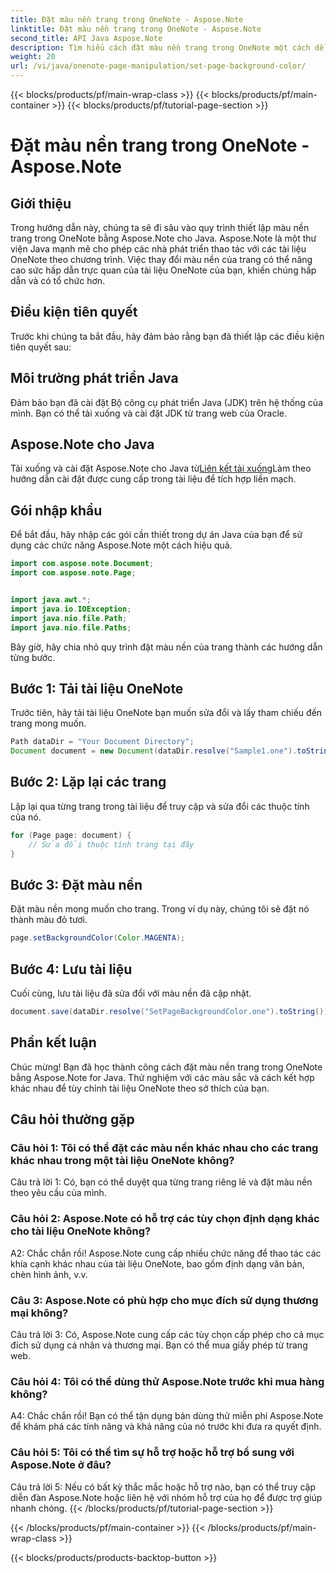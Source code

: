 ```yaml
---
title: Đặt màu nền trang trong OneNote - Aspose.Note
linktitle: Đặt màu nền trang trong OneNote - Aspose.Note
second_title: API Java Aspose.Note
description: Tìm hiểu cách đặt màu nền trang trong OneNote một cách dễ dàng bằng Aspose.Note for Java. Nâng cao sự hấp dẫn trực quan của tài liệu của bạn với hướng dẫn đơn giản này.
weight: 20
url: /vi/java/onenote-page-manipulation/set-page-background-color/
---
```


{{< blocks/products/pf/main-wrap-class >}}
{{< blocks/products/pf/main-container >}}
{{< blocks/products/pf/tutorial-page-section >}}

# Đặt màu nền trang trong OneNote - Aspose.Note

## Giới thiệu

Trong hướng dẫn này, chúng ta sẽ đi sâu vào quy trình thiết lập màu nền trang trong OneNote bằng Aspose.Note cho Java. Aspose.Note là một thư viện Java mạnh mẽ cho phép các nhà phát triển thao tác với các tài liệu OneNote theo chương trình. Việc thay đổi màu nền của trang có thể nâng cao sức hấp dẫn trực quan của tài liệu OneNote của bạn, khiến chúng hấp dẫn và có tổ chức hơn.

## Điều kiện tiên quyết

Trước khi chúng ta bắt đầu, hãy đảm bảo rằng bạn đã thiết lập các điều kiện tiên quyết sau:

## Môi trường phát triển Java

Đảm bảo bạn đã cài đặt Bộ công cụ phát triển Java (JDK) trên hệ thống của mình. Bạn có thể tải xuống và cài đặt JDK từ trang web của Oracle.

## Aspose.Note cho Java

 Tải xuống và cài đặt Aspose.Note cho Java từ[Liên kết tải xuống](https://releases.aspose.com/note/java/)Làm theo hướng dẫn cài đặt được cung cấp trong tài liệu để tích hợp liền mạch.

## Gói nhập khẩu

Để bắt đầu, hãy nhập các gói cần thiết trong dự án Java của bạn để sử dụng các chức năng Aspose.Note một cách hiệu quả.

```java
import com.aspose.note.Document;
import com.aspose.note.Page;


import java.awt.*;
import java.io.IOException;
import java.nio.file.Path;
import java.nio.file.Paths;
```

Bây giờ, hãy chia nhỏ quy trình đặt màu nền của trang thành các hướng dẫn từng bước.

## Bước 1: Tải tài liệu OneNote

Trước tiên, hãy tải tài liệu OneNote bạn muốn sửa đổi và lấy tham chiếu đến trang mong muốn.

```java
Path dataDir = "Your Document Directory";
Document document = new Document(dataDir.resolve("Sample1.one").toString());
```

## Bước 2: Lặp lại các trang

Lặp lại qua từng trang trong tài liệu để truy cập và sửa đổi các thuộc tính của nó.

```java
for (Page page: document) {
    // Sửa đổi thuộc tính trang tại đây
}
```

## Bước 3: Đặt màu nền

Đặt màu nền mong muốn cho trang. Trong ví dụ này, chúng tôi sẽ đặt nó thành màu đỏ tươi.

```java
page.setBackgroundColor(Color.MAGENTA);
```

## Bước 4: Lưu tài liệu

Cuối cùng, lưu tài liệu đã sửa đổi với màu nền đã cập nhật.

```java
document.save(dataDir.resolve("SetPageBackgroundColor.one").toString());
```

## Phần kết luận

Chúc mừng! Bạn đã học thành công cách đặt màu nền trang trong OneNote bằng Aspose.Note for Java. Thử nghiệm với các màu sắc và cách kết hợp khác nhau để tùy chỉnh tài liệu OneNote theo sở thích của bạn.

## Câu hỏi thường gặp

### Câu hỏi 1: Tôi có thể đặt các màu nền khác nhau cho các trang khác nhau trong một tài liệu OneNote không?

Câu trả lời 1: Có, bạn có thể duyệt qua từng trang riêng lẻ và đặt màu nền theo yêu cầu của mình.

### Câu hỏi 2: Aspose.Note có hỗ trợ các tùy chọn định dạng khác cho tài liệu OneNote không?

A2: Chắc chắn rồi! Aspose.Note cung cấp nhiều chức năng để thao tác các khía cạnh khác nhau của tài liệu OneNote, bao gồm định dạng văn bản, chèn hình ảnh, v.v.

### Câu 3: Aspose.Note có phù hợp cho mục đích sử dụng thương mại không?

Câu trả lời 3: Có, Aspose.Note cung cấp các tùy chọn cấp phép cho cả mục đích sử dụng cá nhân và thương mại. Bạn có thể mua giấy phép từ trang web.

### Câu hỏi 4: Tôi có thể dùng thử Aspose.Note trước khi mua hàng không?

A4: Chắc chắn rồi! Bạn có thể tận dụng bản dùng thử miễn phí Aspose.Note để khám phá các tính năng và khả năng của nó trước khi đưa ra quyết định.

### Câu hỏi 5: Tôi có thể tìm sự hỗ trợ hoặc hỗ trợ bổ sung với Aspose.Note ở đâu?

Câu trả lời 5: Nếu có bất kỳ thắc mắc hoặc hỗ trợ nào, bạn có thể truy cập diễn đàn Aspose.Note hoặc liên hệ với nhóm hỗ trợ của họ để được trợ giúp nhanh chóng.
{{< /blocks/products/pf/tutorial-page-section >}}

{{< /blocks/products/pf/main-container >}}
{{< /blocks/products/pf/main-wrap-class >}}

{{< blocks/products/products-backtop-button >}}
